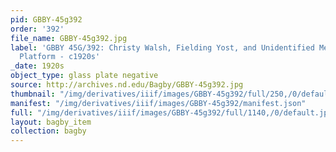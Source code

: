 ```yaml
---
pid: GBBY-45g392
order: '392'
file_name: GBBY-45g392.jpg
label: 'GBBY 45G/392: Christy Walsh, Fielding Yost, and Unidentified Men on a Train
  Platform - c1920s'
_date: 1920s
object_type: glass plate negative
source: http://archives.nd.edu/Bagby/GBBY-45g392.jpg
thumbnail: "/img/derivatives/iiif/images/GBBY-45g392/full/250,/0/default.jpg"
manifest: "/img/derivatives/iiif/images/GBBY-45g392/manifest.json"
full: "/img/derivatives/iiif/images/GBBY-45g392/full/1140,/0/default.jpg"
layout: bagby_item
collection: bagby
---
```

